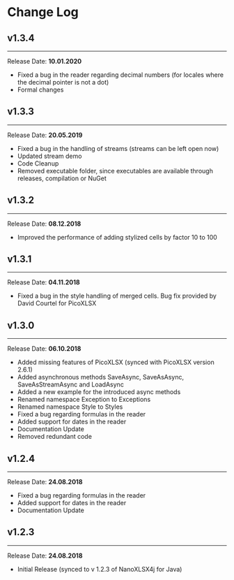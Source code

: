 # Change Log

## v1.3.4

---
Release Date: **10.01.2020**

- Fixed a bug in the reader regarding decimal numbers (for locales where the decimal pointer is not a dot)
- Formal changes


## v1.3.3

---
Release Date: **20.05.2019**

- Fixed a bug in the handling of streams (streams can be left open now)
- Updated stream demo
- Code Cleanup
- Removed executable folder, since executables are available through releases, compilation or NuGet


## v1.3.2

---
Release Date: **08.12.2018**

- Improved the performance of adding stylized cells by factor 10 to 100



## v1.3.1

---
Release Date: **04.11.2018**

- Fixed a bug in the style handling of merged cells. Bug fix provided by David Courtel for PicoXLSX


## v1.3.0

---
Release Date: **06.10.2018**

- Added missing features of PicoXLSX (synced with PicoXLSX version 2.6.1)
- Added asynchronous methods SaveAsync, SaveAsAsync, SaveAsStreamAsync and LoadAsync
- Added a new example for the introduced async methods
- Renamed namespace Exception to Exceptions
- Renamed namespace Style to Styles
- Fixed a bug regarding formulas in the reader
- Added support for dates in the reader
- Documentation Update
- Removed redundant code

## v1.2.4

---
Release Date: **24.08.2018**

- Fixed a bug regarding formulas in the reader
- Added support for dates in the reader
- Documentation Update


## v1.2.3
---
Release Date: **24.08.2018**

- Initial Release (synced to v 1.2.3 of NanoXLSX4j for Java)

